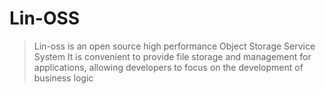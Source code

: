 # Lin-OSS
>Lin-oss is an open source high performance Object Storage Service System
>It is convenient to provide file storage and management for applications, allowing developers to focus on the development of business logic
